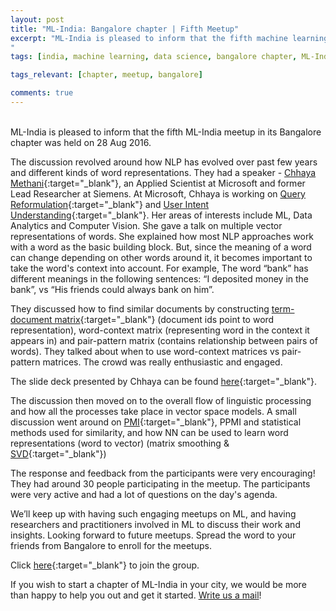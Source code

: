 ```yaml
---
layout: post
title: "ML-India: Bangalore chapter | Fifth Meetup"
excerpt: "ML-India is pleased to inform that the fifth machine learning meetup in its Bangalore chapter was on 28th Aug. The discussion revolved around how NLP has evolved over past few years and different kinds of word representations.
"
tags: [india, machine learning, data science, bangalore chapter, ML-India, meetup]

tags_relevant: [chapter, meetup, bangalore]

comments: true
---
```

<br>
ML-India is pleased to inform that the fifth ML-India meetup in its Bangalore chapter was held on 28 Aug 2016.

The discussion revolved around how NLP has evolved over past few years and different kinds of word representations. They had a speaker - [Chhaya Methani](https://in.linkedin.com/in/chhaya-methani-77b48a2a){:target="_blank"}, an Applied Scientist at Microsoft and former Lead Researcher at Siemens. At Microsoft, Chhaya is working on [Query Reformulation](http://searchuserinterfaces.com/book/sui_ch6_reformulation.html){:target="_blank"} and [User Intent Understanding](http://unbounce.com/conversion-glossary/definition/user-intent/){:target="_blank"}. Her areas of interests include ML, Data Analytics and Computer Vision. She gave a talk on multiple vector representations of words. She explained how most NLP approaches work with a word as the basic building block. But, since the meaning of a word can change depending on other words around it, it becomes important to take the word's context into account. For example, The word “bank” has different meanings in the following sentences: “I deposited money in the bank”, vs “His friends could always bank on him”. 

They discussed how to find similar documents by constructing [term-document matrix](https://en.wikipedia.org/wiki/Document-term_matrix){:target="_blank"} (document ids point to word representation), word-context matrix (representing word in the context it appears in) and pair-pattern matrix (contains relationship between pairs of words). They talked about when to use word-context matrices vs pair-pattern matrices. The crowd was really enthusiastic and engaged.


The slide deck presented by Chhaya can be found [here](https://www.slideshare.net/secret/gKiRuDly7hbtsJ){:target="_blank"}.

The discussion then moved on to the overall flow of linguistic processing and how all the processes take place in vector space models.
A small discussion went around on [PMI](https://en.wikipedia.org/wiki/Pointwise_mutual_information){:target="_blank"}, PPMI and statistical methods used for similarity, and how NN can be used to learn word representations (word to vector) (matrix smoothing & [SVD](https://en.wikipedia.org/wiki/Singular_value_decomposition){:target="_blank"})

The response and feedback from the participants were very encouraging! They had around 30 people participating in the meetup. The participants were very active and had a lot of questions on the day's agenda. 

We’ll keep up with having such engaging meetups on ML, and having researchers and practitioners involved in ML to discuss their work and insights. Looking forward to future meetups. Spread the word to your friends from Bangalore to enroll for the meetups.


Click [here](http://www.meetup.com/Machine-Learning-India-Bangalore/){:target="_blank"} to join the group.

If you wish to start a chapter of ML-India in your city, we would be more than happy to help you out and get it started. <a href="mailto:varun@aspiringminds.com" target="_top">Write us a mail</a>!
